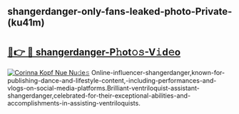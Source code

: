 ## shangerdanger-only-fans​-leaked-photo​-Private-(ku41m)


# <h2><a href="https://mediaupload.pro?title=shangerdanger&ref=git">🔗👉 🔴 shangerdanger-P𝚑ot𝚘𝚜-V𝚒d𝚎o</a></h2>

[![Corinna Kopf Nue Nu𝚍e𝚜](https://i.imgur.com/0qMVB7G.gif)](https://mediaupload.pro?title=shangerdanger&ref=git)
Online-influencer-shangerdanger,known-for-publishing-dance-and-lifestyle-content,-including-performances-and-vlogs-on-social-media-platforms.Brilliant-ventriloquist-assistant-shangerdanger,celebrated-for-their-exceptional-abilities-and-accomplishments-in-assisting-ventriloquists.  